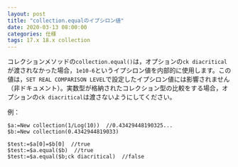 ```yaml
---
layout: post
title: "collection.equalのイプシロン値"
date: 2020-03-13 08:00:00
categories: 仕様
tags: 17.x 18.x collection
---
```


コレクションメソッドの``collection.equal()``は，オプションの``ck diacritical``が渡されなかった場合，``1e10-6``というイプシロン値を内部的に使用します。この値は，``SET REAL COMPARISON LEVEL``で設定したイプシロン値には影響されません（非ドキュメント）。実数型が格納されたコレクション型の比較をする場合，オプションの``ck diacritical``は渡さないようにしてください。

例：

```
$a:=New collection(1/Log(10))  //0.43429448190325...
$b:=New collection(0.4342944819033)

$test:=$a[0]=$b[0]  //true
$test:=$a.equal($b)  //true
$test:=$a.equal($b;ck diacritical)  //false
```

